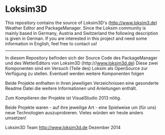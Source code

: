 Loksim3D
===================

This repository contains the source of Loksim3D's (http://www.loksim3.de) Weather Editor and PackageManager.
Since the Loksim community is mainly based in Germany, Austria and Switzerland the following description is given in German.
If you are interested in this project and need some information in English, feel free to contact us!

----------------

In diesem Repository befinden sich der Source Code des PackageManager und des WetterEditors von Loksim3D (http:///www.loksim3d.de)
Diese zwei Komponenten sind ein Versuch (Teile des) Loksim als OpenSource zur Verfügung zu stellen. Eventuell werden weitere Komponenten folgen

Beide Projekte enthalten in ihren jeweiligen Verzeichnissen eine gesonderte Readme Datei die weitere Informationen und Anleitungen enthält.

Zum Kompilieren der Projekte ist VisualStudio 2013 nötig.

Beide Projekte waren - auf ihre jeweilige Art - eine Spielweise um (für uns) neue Technologien auszuprobieren. 
Vieles würden wir heute anders umsetzen!


Loksim3D Team
http://www.loksim3d.de
Dezember 2014
